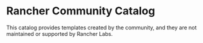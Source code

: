 # Rancher Community Catalog 

This catalog provides templates created by the community, and they are not maintained or supported by Rancher Labs.
